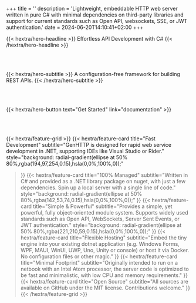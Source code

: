 +++
title = ''
description = 'Lightweight, embeddable HTTP web server written in pure C# with minimal dependencies on third-party libraries and support for current standards such as Open API, websockets, SSE, or JWT authentication.'
date = 2024-06-20T14:10:41+02:00
+++

{{< hextra/hero-headline >}}
  Effortless API Development with C#
{{< /hextra/hero-headline >}}

<br /><br />

{{< hextra/hero-subtitle >}}
  A configuration-free framework for building REST APIs.
{{< /hextra/hero-subtitle >}}

<br /><br />

{{< hextra/hero-button text="Get Started" link="documentation" >}}

<br /><br />

{{< hextra/feature-grid >}}
  {{< hextra/feature-card
    title="Fast Development"
    subtitle="GenHTTP is designed for rapid web service development in .NET, supporting IDEs like Visual Studio or Rider."
    style="background: radial-gradient(ellipse at 50% 80%,rgba(194,97,254,0.15),hsla(0,0%,100%,0));"
  >}}
  {{< hextra/feature-card
    title="100% Managed"
    subtitle="Written in C# and provided as a .NET library package on nuget, with just a few dependencies. Spin up a local server with a single line of code."
    style="background: radial-gradient(ellipse at 50% 80%,rgba(142,53,74,0.15),hsla(0,0%,100%,0));"
  >}}
  {{< hextra/feature-card
    title="Simple & Powerful"
    subtitle="Provides a simple, yet powerful, fully object-oriented module system. Supports widely used standards such as Open API, WebSockets, Server Sent Events, or JWT authentication."
    style="background: radial-gradient(ellipse at 50% 80%,rgba(221,210,59,0.15),hsla(0,0%,100%,0));"
  >}}
  {{< hextra/feature-card
    title="Flexible Hosting"
    subtitle="Embed the tiny engine into your existing dotnet application (e.g. Windows Forms, WPF, MAUI, WinUI, UWP, Uno, Unity or console) or host it via Docker. No configuration files or other magic."
  >}}
  {{< hextra/feature-card
    title="Minimal Footprint"
    subtitle="Originally intended to run on a netbook with an Intel Atom processor, the server code is optimized to be fast and minimalistic, with low CPU and memory requirements."
  >}}
  {{< hextra/feature-card
    title="Open Source"
    subtitle="All sources are available on GitHub under the MIT license. Contributions welcome."
  >}}
{{< /hextra/feature-grid >}}
